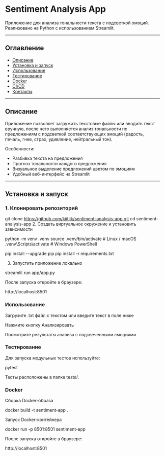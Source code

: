 # Sentiment Analysis App

Приложение для анализа тональности текста с подсветкой эмоций. Реализовано на Python с использованием Streamlit.

---

## Оглавление

- [Описание](#описание)  
- [Установка и запуск](#установка-и-запуск)  
- [Использование](#использование)  
- [Тестирование](#тестирование)  
- [Docker](#docker)  
- [CI/CD](#cicd)  
- [Контакты](#контакты)  

---

## Описание

Приложение позволяет загружать текстовые файлы или вводить текст вручную, после чего выполняется анализ тональности по предложениям с подсветкой соответствующих эмоций (радость, печаль, гнев, страх, удивление, нейтральный тон).

Особенности:

- Разбивка текста на предложения  
- Прогноз тональности каждого предложения  
- Визуальное выделение предложений цветом по эмоциям  
- Удобный веб-интерфейс на Streamlit  

---

## Установка и запуск

### 1. Клонировать репозиторий
git clone https://github.com/kiitiik/sentiment-analysis-app.git
cd sentiment-analysis-app
2. Создать виртуальное окружение и установить зависимости

python -m venv .venv
source .venv/bin/activate        # Linux / macOS
.venv\Scripts\activate           # Windows PowerShell

pip install --upgrade pip
pip install -r requirements.txt

3. Запустить приложение локально

streamlit run app/app.py

После запуска откройте в браузере:

http://localhost:8501

### Использование
Загрузите .txt файл с текстом или введите текст в поле ниже

Нажмите кнопку Анализировать

Посмотрите результаты анализа с подсвеченными эмоциями

### Тестирование
Для запуска модульных тестов используйте:

pytest

Тесты расположены в папке tests/.

### Docker
Сборка Docker-образа

docker build -t sentiment-app .

Запуск Docker-контейнера

docker run -p 8501:8501 sentiment-app

После запуска откройте в браузере:

http://localhost:8501